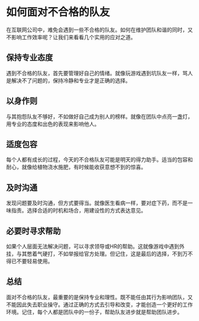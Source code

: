 # 如何面对不合格的队友

在互联网公司中，难免会遇到一些不合格的队友。如何在维护团队和谐的同时，又不影响工作效率呢？让我们来看看几个实用的应对之道。

## 保持专业态度

遇到不合格的队友，首先要管理好自己的情绪。就像玩游戏遇到坑队友一样，骂人是解决不了问题的，保持冷静和专业才是正确的选择。

## 以身作则

与其抱怨队友不够好，不如做好自己成为别人的榜样。就像在团队中点亮一盏灯，用专业的态度和出色的表现来影响他人。

## 适度包容

每个人都有成长的过程，今天的不合格队友可能是明天的得力助手。适当的包容和耐心，就像给植物浇水施肥，有时候能收获意想不到的惊喜。

## 及时沟通

发现问题要及时沟通，但方式要得当。就像医生看病一样，要对症下药，而不是一味指责。选择合适的时机和场合，用建设性的方式表达意见。

## 必要时寻求帮助

如果个人层面无法解决问题，可以寻求领导或HR的帮助。这就像游戏中遇到外挂，与其憋着气硬打，不如举报给官方处理。但记住，这是最后的选择，不到万不得已不要轻易使用。

## 总结

面对不合格的队友，最重要的是保持专业和理性。既不能任由其行为影响团队，又不能因此失去职业操守。通过正确的方式去引导和改变，才能创造一个更好的工作环境。记住，每个人都是团队中的一份子，帮助队友进步就是帮助团队进步。